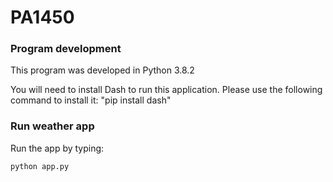 # PA1450

### Program development

This program was developed in Python 3.8.2

You will need to install Dash to run this application. 
Please use the following command to install it:
"pip install dash"

### Run weather app

Run the app by typing:

    python app.py


